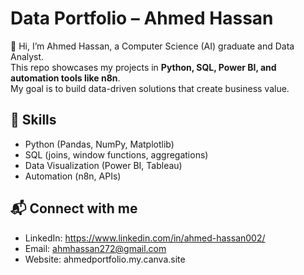 # Data Portfolio – Ahmed Hassan

👋 Hi, I’m Ahmed Hassan, a Computer Science (AI) graduate and Data Analyst.  
This repo showcases my projects in **Python, SQL, Power BI, and automation tools like n8n**.  
My goal is to build data-driven solutions that create business value.

## 🔧 Skills
- Python (Pandas, NumPy, Matplotlib)
- SQL (joins, window functions, aggregations)
- Data Visualization (Power BI, Tableau)
- Automation (n8n, APIs)

## 📬 Connect with me
- LinkedIn: https://www.linkedin.com/in/ahmed-hassan002/
- Email: ahmhassan272@gmail.com
- Website: ahmedportfolio.my.canva.site 
